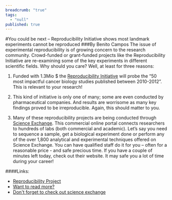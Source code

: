 ```yaml
---
breadcrumb: "true"
tags: 
  - "null"
published: true
---
```




#You could be next – Reproducibility Initiative shows most landmark experiments cannot be reproduced
###By Benito Campos
The issue of experimental reproducibility is of growing concern to the research community. Crowd-funded or grant-funded projects like the Reproducibility Initiative are re-examining some of the key experiments in different scientific fields. Why should you care? Well, at least for three reasons:   

1) Funded with 1.3Mio $ the [Reproducibility Initiative](http://validation.scienceexchange.com/#/reproducibility-initiative) will probe the “50 most impactful cancer biology studies published between 2010-2012”. This is relevant to your research! 

2) This kind of initiative is only one of many; some are even conducted by pharmaceutical companies. And results are worrisome as many key findings proved to be irreproducible. Again, this should matter to you.   

3) Many of these reproducibility projects are being conducted through [Science Exchange](https://www.scienceexchange.com/). This commercial online portal connects researchers to hundreds of labs (both commercial and academic). Let’s say you need to sequence a sample, get a biological experiment done or perform any of the over 1,800 analytical and experimental techniques offered on Science Exchange. You can have qualified staff do it for you – often for a reasonable price - and safe precious time. If you have a couple of minutes left today, check out their website. It may safe you a lot of time during your career!
 

####Links: 
- [Reproducibility Project ](http://validation.scienceexchange.com/#/reproducibility-initiative)
- [Want to read more?](http://www.nature.com/nature/journal/v483/n7391/full/483531a.html#affil-auth)
- [Don't forget to check out science exchange](https://www.scienceexchange.com/)
